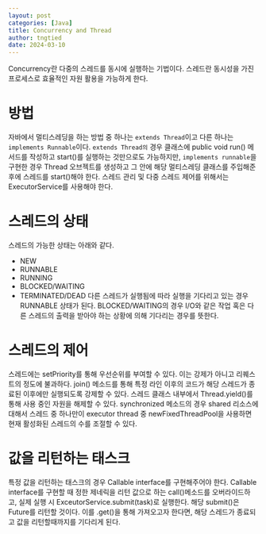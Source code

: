 ```yaml
---
layout: post
categories: [Java]
title: Concurrency and Thread
author: tngtied
date: 2024-03-10
---
```


Concurrency란 다중의 스레드를 동시에 실행하는 기법이다. 스레드란 동시성을 가진 프로세스로 효율적인 자원 활용을 가능하게 한다.

# 방법

자바에서 멀티스레딩을 하는 방법 중 하나는 `extends Thread`이고 다른 하나는 `implements Runnable`이다.
`extends Thread의` 경우 클래스에 public void run() 메서드를 작성하고 start()를 실행하는 것만으로도 가능하지만, `implements runnable`을 구현한 경우 Thread 오브젝트를 생성하고 그 안에 해당 멀티스레딩 클래스를 주입해준 후에 스레드를 start()해야 한다.
스레드 관리 및 다중 스레드 제어를 위해서는 ExecutorService를 사용해야 한다.

# 스레드의 상태

스레드의 가능한 상태는 아래와 같다.

- NEW
- RUNNABLE
- RUNNING
- BLOCKED/WAITING
- TERMINATED/DEAD
  다른 스레드가 실행됨에 따라 실행을 기다리고 있는 경우 RUNNABLE 상태가 된다. BLOCKED/WAITING의 경우 I/O와 같은 작업 혹은 다른 스레드의 출력을 받아야 하는 상황에 의해 기다리는 경우를 뜻한다.

# 스레드의 제어

스레드에는 setPriority를 통해 우선순위를 부여할 수 있다. 이는 강제가 아니고 리퀘스트의 정도에 불과하다.
join() 메소드를 통해 특정 라인 이후의 코드가 해당 스레드가 종료된 이후에만 실행되도록 강제할 수 있다.
스레드 클래스 내부에서 Thread.yield()를 통해 사용 중인 자원을 해제할 수 있다.
synchronized 메소드의 경우 shared 리소스에 대해서 스레드 중 하나만이
executor thread 중 newFixedThreadPool을 사용하면 현재 활성화된 스레드의 수를 조절할 수 있다.

# 값을 리턴하는 태스크

특정 값을 리턴하는 태스크의 경우 Callable interface를 구현해주어야 한다. Callable interface를 구현할 때 정한 제네릭을 리턴 값으로 하는 call()메소드를 오버라이드하고, 실제 실행 시 ExceutorService.submit(task)로 실행한다. 해당 submit()은 Future<T>를 리턴할 것이다. 이를 .get()을 통해 가져오고자 한다면, 해당 스레드가 종료되고 값을 리턴할때까지를 기다리게 된다.
